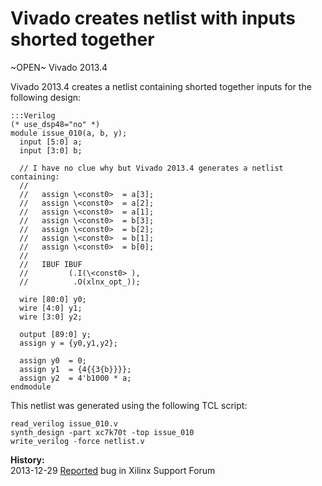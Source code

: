 
Vivado creates netlist with inputs shorted together
===================================================

~OPEN~ Vivado 2013.4

Vivado 2013.4 creates a netlist containing shorted together inputs for the following design:

    :::Verilog
    (* use_dsp48="no" *)
    module issue_010(a, b, y);
      input [5:0] a;
      input [3:0] b;
    
      // I have no clue why but Vivado 2013.4 generates a netlist containing:
      //
      //   assign \<const0>  = a[3];
      //   assign \<const0>  = a[2];
      //   assign \<const0>  = a[1];
      //   assign \<const0>  = b[3];
      //   assign \<const0>  = b[2];
      //   assign \<const0>  = b[1];
      //   assign \<const0>  = b[0];
      //
      //   IBUF IBUF
      //         (.I(\<const0> ),
      //          .O(xlnx_opt_));
    
      wire [80:0] y0;
      wire [4:0] y1;
      wire [3:0] y2;
    
      output [89:0] y;
      assign y = {y0,y1,y2};
    
      assign y0  = 0;
      assign y1  = {4{{3{b}}}};
      assign y2  = 4'b1000 * a;
    endmodule

This netlist was generated using the following TCL script:

    read_verilog issue_010.v
    synth_design -part xc7k70t -top issue_010
    write_verilog -force netlist.v

**History:**  
2013-12-29 [Reported](http://forums.xilinx.com/t5/Synthesis/Vivado-creates-netlist-with-inputs-shorted-together/td-p/397161) bug in Xilinx Support Forum
